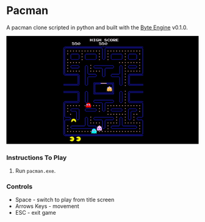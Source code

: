 # Pacman

A pacman clone scripted in python and built with the [Byte Engine](https://github.com/Chukobyte/ByteEngine) v0.1.0.

![Pacman Clone](https://github.com/Chukobyte/PacmanClone/blob/master/pacman_example.gif)

### Instructions To Play

1. Run `pacman.exe`.

### Controls

* Space - switch to play from title screen
* Arrows Keys - movement
* ESC - exit game
